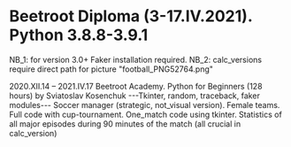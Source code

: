 # Beetroot Diploma (3-17.IV.2021). Python 3.8.8-3.9.1
NB_1: for version 3.0+ Faker installation required.
NB_2: calc_versions require direct path for picture "football_PNG52764.png"

2020.XII.14 – 2021.IV.17 Beetroot Academy. Python for Beginners (128 hours) by Sviatoslav Kosenchuk
---Tkinter, random, traceback, faker modules---
Soccer manager (strategic, not_visual version).
Female teams. Full code with cup-tournament. One_match code using tkinter.
Statistics of all major episodes during 90 minutes of the match (all crucial in calc_version)
